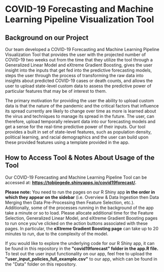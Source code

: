 # COVID-19 Forecasting and Machine Learning Pipeline Visualization Tool

## Background on our Project
Our team developed a COVID-19 Forecasting and Machine Learning Pipeline Visualization Tool that provides the user with the projected number of COVID-19 two weeks out from the time that they utilize the tool through a Generalized Linear Model and eXtreme Gradient Boosting, gives the user insight into the inputs that get fed into the predictive forecasting models, steps the user through the process of transforming the raw data into insights about predicted COVID-19 cases or death counts, and allows the user to upload state-level custom data to assess the predictive power of particular features that may be of interest to them. 

The primary motivation for providing the user the ability to upload custom data is that the nature of the pandemic and the critical factors that influence its spread currently are likely to change over time as more is learned about the virus and techniques to manage its spread in the future. The user, can therefore, upload temporally relevant data into our forecasting models and get a sense for the real-time predictive power of their inputs. Our tool provides a built in set of state-level features, such as population density, political learning, and racial demographics and the user can build upon these provided features using a template provided in the app.


## How to Access Tool & Notes About Usage of the Tool

Our COVID-19 Forecasting and Machine Learning Pipeline Tool can be accessed at: **https://tobijegede.shinyapps.io/covid19forecast/.**


**Please note:** You need to run the pages on our R Shiny app **in the order in which they appear on the sidebar** (i.e. Overview & Data Ingestion then Data Merging then Data Pre-Processing then Feature Selection, etc.). Additionally, some of the processes running in the background of the app take a minute or so to load. Please allocate additional time for the Feature Selection, Generalized Linear Model, and eXtreme Gradient Boosting pages to run once you've clicked on the action buttons associated with these pages. In particular, the **eXtreme Gradient Boosting page** can take up to 20 minutes to run, due to the complexity of the model.

If you would like to explore the underlying code for our R Shiny app, it can be found in this repository in the **"covid19forecast" folder in the app.R file.** To test out the user input functionality on our app, feel free to upload the **"user_input_policies_full_example.csv"** to our app, which can be found in the "Data" folder on this repository.
